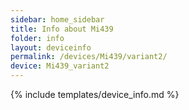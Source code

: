 ```yaml
---
sidebar: home_sidebar
title: Info about Mi439
folder: info
layout: deviceinfo
permalink: /devices/Mi439/variant2/
device: Mi439_variant2
---
```

{% include templates/device_info.md %}
